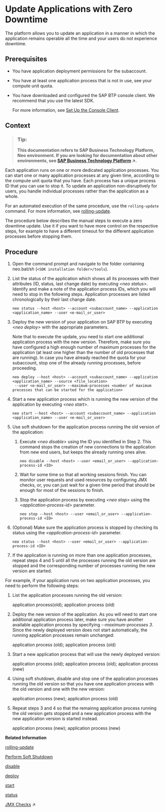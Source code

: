 <!-- loioa10f6c2071b443698eb7dfc411d0ed6d -->

# Update Applications with Zero Downtime

The platform allows you to update an application in a manner in which the application remains operable all the time and your users do not experience downtime.



## Prerequisites

-   You have application deployment permissions for the subaccount.
-   You have at least one application process that is not in use, see your compute unit quota.
-   You have downloaded and configured the SAP BTP console client. We recommend that you use the latest SDK.

    For more information, see [Set Up the Console Client](../30-development-neo/set-up-the-console-client-7613dee.md).




## Context

> ### Tip:  
> **This documentation refers to SAP Business Technology Platform, Neo environment. If you are looking for documentation about other environments, see [SAP Business Technology Platform](https://help.sap.com/viewer/65de2977205c403bbc107264b8eccf4b/Cloud/en-US/6a2c1ab5a31b4ed9a2ce17a5329e1dd8.html "SAP Business Technology Platform (SAP BTP) is an integrated offering comprised of four technology portfolios: database and data management, application development and integration, analytics, and intelligent technologies. The platform offers users the ability to turn data into business value, compose end-to-end business processes, and build and extend SAP applications quickly.") :arrow_upper_right:.**

Each application runs on one or more dedicated application processes. You can start one or many application processes at any given time, according to the compute unit quota that you have. Each process has a unique process ID that you can use to stop it. To update an application non-disruptively for users, you handle individual processes rather than the application as a whole.

For an automated execution of the same procedure, use the `rolling-update` command. For more information, see [rolling-update](rolling-update-3f5d412.md).

The procedure below describes the manual steps to execute a zero downtime update. Use it if you want to have more control on the respective steps, for example to have a different timeout for the different application processes before stopping them.



## Procedure

1.  Open the command prompt and navigate to the folder containing neo.bat/sh \(`<SDK installation folder>/tools`\).

2.  List the status of the application which shows all its processes with their attributes \(ID, status, last change date\) by executing *<neo status\>*. Identify and make a note of the application process IDs, which you will need to stop in the following steps. Application processes are listed chronologically by their last change date.

    ```
    neo status --host <host> --account <subaccount_name> --application <application_name> --user <e-mail_or_user>
    ```

3.  Deploy the new version of your application on SAP BTP by executing *<neo deploy\>* with the appropriate parameters.

    Note that to execute the update, you need to start one additional application process with the new version. Therefore, make sure you have configured a high enough number of maximum processes for the application \(at least one higher than the number of old processes that are running\). In case you have already reached the quota for your subaccount, stop one of the already running processes, before proceeding.

    ```
    neo deploy --host <host> --account <subaccount_name> --application <application_name> --source <file_location>
     --user <e-mail_or_user> --maximum-processes <number of maximum processes that can be started for the application> 
    ```

4.  Start a new application process which is running the new version of the application by executing *<neo start\>*.

    ```
    neo start --host <host> --account <subaccount_name> --application <application_name> --user <e-mail_or_user>
    ```

5.  Use soft shutdown for the application process running the old version of the application:

    1.  Execute *<neo disable\>* using the ID you identified in Step 2. This command stops the creation of new connections to the application from new end users, but keeps the already running ones alive.

        ```
        neo disable --host <host> --user <email_or_user> --application-process-id <ID>  
        ```

    2.  Wait for some time so that all working sessions finish. You can monitor user requests and used resources by configuring JMX checks, or, you can just wait for a given time period that should be enough for most of the sessions to finish.

    3.  Stop the application process by executing *<neo stop\>* using the *<application-process-id\>* parameter.

        ```
        neo stop --host <host> --user <email_or_user> --application-process-id <ID>
        ```


6.  \(Optional\) Make sure the application process is stopped by checking its status using the *<application-process-id\>* parameter.

    ```
    neo status --host <host> --user <email_or_user> --application-process-id <ID>
    ```

7.  If the application is running on more than one application processes, repeat steps 4 and 5 until all the processes running the old version are stopped and the corresponding number of processes running the new version are started.




For example, if your application runs on two application processes, you need to perform the following steps:

1.  List the application processes running the old version:

    application process\(old\); application process \(old\)

2.  Deploy the new version of the application. As you will need to start one additional application process later, make sure you have another available application process by specifying *\--maximum-processes 3*. Since the newly deployed version does not start automatically, the running application processes remain unchanged:

    application process \(old\); application process \(old\)

3.  Start a new application process that will use the newly deployed version:

    application process \(old\); application process \(old\); application process \(new\)

4.  Using soft shutdown, disable and stop one of the application processes running the old version so that you have one application process with the old version and one with the new version:

    application process \(new\); application process \(old\)

5.  Repeat steps 3 and 4 so that the remainng application process running the old version gets stopped and a new application process with the new application version is started instead.

    application process \(new\); application process \(new\)


**Related Information**  


[rolling-update](rolling-update-3f5d412.md "The rolling-update command performs update of an application without downtime in one go.")

[Perform Soft Shutdown](perform-soft-shutdown-17e8e96.md "Soft shutdown enables an operator to stop an application or application process in a way that no data is lost. Using soft shutdown gives sufficient time to finish serving end user requests or background jobs.")

[disable](disable-59fedc1.md "This command stops the creation of new connections to an application or application process, but keeps the already running sessions alive. You can check if an application or application process has been disabled by executing the status command.")

[deploy](deploy-937db4f.md "Deploying an application publishes it to SAP BTP. Use the optional parameters to make some specific configurations of the deployed application.")

[start](start-cc417d7.md "Starts a deployed application in order to make it available for customers. In case the application is already started, the command starts an additional application process if the quota for maximum allowed number of application processes is not exceeded.")

[status](status-d4f6592.md "You can check the current status of an application or application process. The command lists all application processes with their IDs, state, last change date sorted chronologically, and runtime information.")

[JMX Checks](https://help.sap.com/viewer/64f7d2b06c6b40a9b3097860c5930641/Cloud/en-US/ef5c05a713154945b347f87b54446c2b.html "Registering JMX checks allows alerting on any metric that is based on JMX MBean attribute.") :arrow_upper_right:

